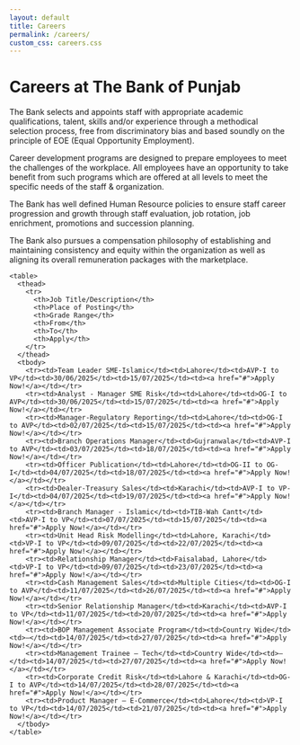 ```yaml
---
layout: default
title: Careers
permalink: /careers/
custom_css: careers.css
---
```


<body>
 
  <!-- Careers Content -->
  <div class="content">
    <h1>Careers at The Bank of Punjab</h1>
    <p>The Bank selects and appoints staff with appropriate academic qualifications, talent, skills and/or experience through a methodical selection process, free from discriminatory bias and based soundly on the principle of EOE (Equal Opportunity Employment).</p>
    <p>Career development programs are designed to prepare employees to meet the challenges of the workplace. All employees have an opportunity to take benefit from such programs which are offered at all levels to meet the specific needs of the staff & organization.</p>
    <p>The Bank has well defined Human Resource policies to ensure staff career progression and growth through staff evaluation, job rotation, job enrichment, promotions and succession planning.</p>
    <p>The Bank also pursues a compensation philosophy of establishing and maintaining consistency and equity within the organization as well as aligning its overall remuneration packages with the marketplace.</p>

    <table>
      <thead>
        <tr>
          <th>Job Title/Description</th>
          <th>Place of Posting</th>
          <th>Grade Range</th>
          <th>From</th>
          <th>To</th>
          <th>Apply</th>
        </tr>
      </thead>
      <tbody>
        <tr><td>Team Leader SME-Islamic</td><td>Lahore</td><td>AVP-I to VP</td><td>30/06/2025</td><td>15/07/2025</td><td><a href="#">Apply Now!</a></td></tr>
        <tr><td>Analyst - Manager SME Risk</td><td>Lahore</td><td>OG-I to AVP</td><td>30/06/2025</td><td>15/07/2025</td><td><a href="#">Apply Now!</a></td></tr>
        <tr><td>Manager-Regulatory Reporting</td><td>Lahore</td><td>OG-I to AVP</td><td>02/07/2025</td><td>15/07/2025</td><td><a href="#">Apply Now!</a></td></tr>
        <tr><td>Branch Operations Manager</td><td>Gujranwala</td><td>AVP-I to AVP</td><td>03/07/2025</td><td>18/07/2025</td><td><a href="#">Apply Now!</a></td></tr>
        <tr><td>Officer Publication</td><td>Lahore</td><td>OG-II to OG-I</td><td>04/07/2025</td><td>18/07/2025</td><td><a href="#">Apply Now!</a></td></tr>
        <tr><td>Dealer-Treasury Sales</td><td>Karachi</td><td>AVP-I to VP-I</td><td>04/07/2025</td><td>19/07/2025</td><td><a href="#">Apply Now!</a></td></tr>
        <tr><td>Branch Manager - Islamic</td><td>TIB-Wah Cantt</td><td>AVP-I to VP</td><td>07/07/2025</td><td>15/07/2025</td><td><a href="#">Apply Now!</a></td></tr>
        <tr><td>Unit Head Risk Modelling</td><td>Lahore, Karachi</td><td>VP-I to VP</td><td>09/07/2025</td><td>22/07/2025</td><td><a href="#">Apply Now!</a></td></tr>
        <tr><td>Relationship Manager</td><td>Faisalabad, Lahore</td><td>VP-I to VP</td><td>09/07/2025</td><td>23/07/2025</td><td><a href="#">Apply Now!</a></td></tr>
        <tr><td>Cash Management Sales</td><td>Multiple Cities</td><td>OG-I to AVP</td><td>11/07/2025</td><td>26/07/2025</td><td><a href="#">Apply Now!</a></td></tr>
        <tr><td>Senior Relationship Manager</td><td>Karachi</td><td>AVP-I to VP</td><td>11/07/2025</td><td>20/07/2025</td><td><a href="#">Apply Now!</a></td></tr>
        <tr><td>BOP Management Associate Program</td><td>Country Wide</td><td>–</td><td>14/07/2025</td><td>27/07/2025</td><td><a href="#">Apply Now!</a></td></tr>
        <tr><td>Management Trainee – Tech</td><td>Country Wide</td><td>–</td><td>14/07/2025</td><td>27/07/2025</td><td><a href="#">Apply Now!</a></td></tr>
        <tr><td>Corporate Credit Risk</td><td>Lahore & Karachi</td><td>OG-I to AVP</td><td>14/07/2025</td><td>28/07/2025</td><td><a href="#">Apply Now!</a></td></tr>
        <tr><td>Product Manager – E-Commerce</td><td>Lahore</td><td>VP-I to VP</td><td>14/07/2025</td><td>21/07/2025</td><td><a href="#">Apply Now!</a></td></tr>
      </tbody>
    </table>
  </div>

  <script>
    function toggleTheme() {
      const current = document.documentElement.getAttribute('data-theme');
      const next = current === 'dark' ? 'light' : 'dark';
      document.documentElement.setAttribute('data-theme', next);
    }
  </script>
</body>
